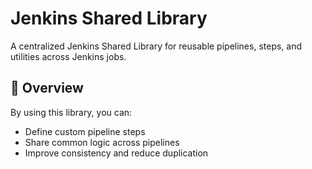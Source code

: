 # Jenkins Shared Library

A centralized Jenkins Shared Library for reusable pipelines, steps, and utilities across Jenkins jobs.

## 🚀 Overview

By using this library, you can:

- Define custom pipeline steps 
- Share common logic across pipelines 
- Improve consistency and reduce duplication

